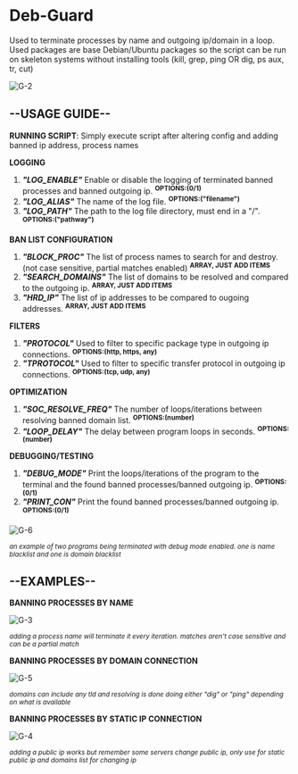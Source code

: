 # Deb-Guard
Used to terminate processes by name and outgoing ip/domain in a loop. Used packages are base Debian/Ubuntu packages so the script can be run on skeleton systems without installing tools (kill, grep, ping OR dig, ps aux, tr, cut)

![G-2](https://github.com/Blk-S-Bellamy/Deb-Guard/assets/95153890/9f966913-397b-4d14-8c88-b0e633a61970)
## **--USAGE GUIDE--**
**RUNNING SCRIPT**:
Simply execute script after altering config and adding banned ip address, process names

**LOGGING**
1. _**"LOG_ENABLE"**_ Enable or disable the logging of terminated banned processes and banned outgoing ip. <sup>**OPTIONS:(0/1)**</sup>
2. _**"LOG_ALIAS"**_ The name of the log file. <sup>**OPTIONS:("filename")**</sup>
3. _**"LOG_PATH"**_ The path to the log file directory, must end in a "/". <sup>**OPTIONS:("pathway")**</sup>

**BAN LIST CONFIGURATION**
1. _**"BLOCK_PROC"**_ The list of process names to search for and destroy. (not case sensitive, partial matches enabled) <sup>**ARRAY, JUST ADD ITEMS**</sup>
2. _**"SEARCH_DOMAINS"**_ The list of domains to be resolved and compared to the outgoing ip. <sup>**ARRAY, JUST ADD ITEMS**</sup>
3. _**"HRD_IP"**_ The list of ip addresses to be compared to ougoing addresses. <sup>**ARRAY, JUST ADD ITEMS**</sup>

**FILTERS**
1. _**"PROTOCOL"**_ Used to filter to specific package type in outgoing ip connections. <sup>**OPTIONS:(http, https, any)**</sup>
2. _**"TPROTOCOL"**_ Used to filter to specific transfer protocol in outgoing ip connections. <sup>**OPTIONS:(tcp, udp, any)**</sup>

**OPTIMIZATION**
1. _**"SOC_RESOLVE_FREQ"**_ The number of loops/iterations between resolving banned domain list. <sup>**OPTIONS:(number)**</sup>
2. _**"LOOP_DELAY"**_ The delay between program loops in seconds. <sup>**OPTIONS:(number)**</sup>

**DEBUGGING/TESTING**
1. _**"DEBUG_MODE"**_ Print the loops/iterations of the program to the terminal and the found banned processes/banned outgoing ip. <sup>**OPTIONS:(0/1)**</sup>
2. _**"PRINT_CON"**_ Print the found banned processes/banned outgoing ip. <sup>**OPTIONS:(0/1)**</sup>

![G-6](https://github.com/Blk-S-Bellamy/Deb-Guard/assets/95153890/69eb5d3e-ef21-49aa-bfde-ba4e9204ee6f)

<sub> _an example of two programs being terminated with debug mode enabled. one is name blacklist and one is domain blacklist_ </sub>

## **--EXAMPLES--**

**BANNING PROCESSES BY NAME**

![G-3](https://github.com/Blk-S-Bellamy/Deb-Guard/assets/95153890/21f3eb5a-681a-42e2-91ef-c979959a0f3d)

<sub> _adding a process name will terminate it every iteration. matches aren't case sensitive and can be a partial match_ </sub>

**BANNING PROCESSES BY DOMAIN CONNECTION**

![G-5](https://github.com/Blk-S-Bellamy/Deb-Guard/assets/95153890/4e24df56-f2d9-40b5-93a6-d83364de0e4d)

<sub> _domains can include any tld and resolving is done doing either "dig" or "ping" depending on what is available_ </sub>

**BANNING PROCESSES BY STATIC IP CONNECTION**

![G-4](https://github.com/Blk-S-Bellamy/Deb-Guard/assets/95153890/8444c022-1527-4a79-bd71-f17ac6df7054)

<sub> _adding a public ip works but remember some servers change public ip, only use for static public ip and domains list for changing ip_ </sub>

